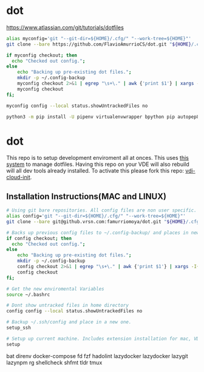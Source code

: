 # dot
https://www.atlassian.com/git/tutorials/dotfiles

```bash
alias myconfig='git "--git-dir=${HOME}/.cfg/" "--work-tree=${HOME}"'
git clone --bare https://github.com/FlavioAmurrioCS/dot.git "${HOME}/.cfg"

if myconfig checkout; then
  echo "Checked out config.";
else
    echo "Backing up pre-existing dot files.";
    mkdir -p ~/.config-backup
    myconfig checkout 2>&1 | egrep "\s+\." | awk {'print $1'} | xargs -I{} mv {} ~/.config-backup/{}
    myconfig checkout
fi;

myconfig config --local status.showUntrackedFiles no
```

```bash
python3 -m pip install -U pipenv virtualenvwrapper bpython pip autopep8 flake8-mypy --user
```

# dot

This repo is to setup development enviroment all at onces. This uses
[this system](https://www.atlassian.com/git/tutorials/dotfiles) to manage
dotfiles. Having this repo on your VDE will also rebuild will all dev tools
already installed. To activate this please fork this repo:
[vdi-cloud-init](https://github.vrsn.com/famurriomoya/vdi-cloud-init).

## Installation Instructions(MAC and LINUX)

```bash
# Using git bare repositories. All config files are non user specific.
alias config='git "--git-dir=${HOME}/.cfg/" "--work-tree=${HOME}"'
git clone --bare git@github.vrsn.com:famurriomoya/dot.git "${HOME}/.cfg"

# Backs up previous config files to ~/.config-backup/ and places in new ones.
if config checkout; then
  echo "Checked out config.";
else
    echo "Backing up pre-existing dot files.";
    mkdir -p ~/.config-backup
    config checkout 2>&1 | egrep "\s+\." | awk {'print $1'} | xargs -I{} mv {} ~/.config-backup/{}
    config checkout
fi;

# Get the new enviromental Variables
source ~/.bashrc

# Dont show untracked files in home directory
config config --local status.showUntrackedFiles no

# Backup ~/.ssh/config and place in a new one.
setup_ssh

# Setup up current machine. Includes extension installation for mac, VDE and VDI.
setup
```


bat
direnv
docker-compose
fd
fzf
hadolint
lazydocker
lazydocker
lazygit
lazynpm
rg
shellcheck
shfmt
tldr
tmux
